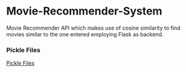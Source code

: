 # Movie-Recommender-System
Movie Recommender API which makes use of cosine similarity to find movies similar to the one entered employing Flask as backend.

### Pickle Files
[Pickle Files](http://tinyurl.com/pickledFiles)

